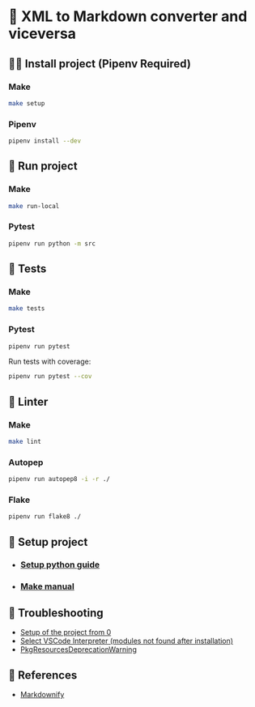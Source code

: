 # 🐍 XML to Markdown converter and viceversa

## 🧑‍💻 Install project (Pipenv Required)

### Make

```bash
make setup
```

### Pipenv

```bash
pipenv install --dev
```

## 🚀 Run project

### Make

```bash
make run-local
```

### Pytest

```bash
pipenv run python -m src
```

## 🧪 Tests

### Make

```bash
make tests
```

### Pytest

```bash
pipenv run pytest
```

Run tests with coverage:

```bash
pipenv run pytest --cov
```

## 🎨 Linter

### Make

```bash
make lint
```

### Autopep

```bash
pipenv run autopep8 -i -r ./
```

### Flake

```bash
pipenv run flake8 ./
```

## 📝 Setup project

- ### [Setup python guide](https://www.digitalocean.com/community/tutorials/how-to-install-python-3-and-set-up-a-local-programming-environment-on-windows-10)

- ### [Make manual](https://es.wikipedia.org/wiki/Make)

## 💩 Troubleshooting

- [Setup of the project from 0](https://sourcery.ai/blog/python-best-practices/)
- [Select VSCode Interpreter (modules not found after installation)](https://code.visualstudio.com/docs/python/environments#_select-and-activate-an-environment)
- [PkgResourcesDeprecationWarning](https://askubuntu.com/questions/1406952/what-is-the-meaning-of-this-pkgresourcesdeprecationwarning-warning-from-pipenv)

## 🧐 References

- [Markdownify](https://pypi.org/project/markdownify/)
